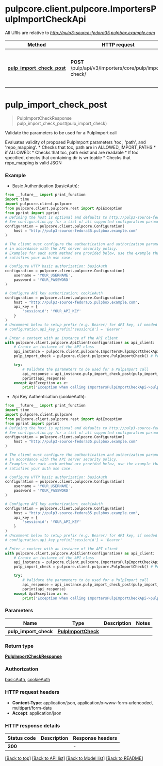 # pulpcore.client.pulpcore.ImportersPulpImportCheckApi

All URIs are relative to *http://pulp3-source-fedora35.pulpbox.example.com*

Method | HTTP request | Description
------------- | ------------- | -------------
[**pulp_import_check_post**](ImportersPulpImportCheckApi.md#pulp_import_check_post) | **POST** /pulp/api/v3/importers/core/pulp/import-check/ | Validate the parameters to be used for a PulpImport call


# **pulp_import_check_post**
> PulpImportCheckResponse pulp_import_check_post(pulp_import_check)

Validate the parameters to be used for a PulpImport call

Evaluates validity of proposed PulpImport parameters 'toc', 'path', and 'repo_mapping'.  * Checks that toc, path are in ALLOWED_IMPORT_PATHS * if ALLOWED:   * Checks that toc, path exist and are readable   * If toc specified, checks that containing dir is writeable * Checks that repo_mapping is valid JSON

### Example

* Basic Authentication (basicAuth):
```python
from __future__ import print_function
import time
import pulpcore.client.pulpcore
from pulpcore.client.pulpcore.rest import ApiException
from pprint import pprint
# Defining the host is optional and defaults to http://pulp3-source-fedora35.pulpbox.example.com
# See configuration.py for a list of all supported configuration parameters.
configuration = pulpcore.client.pulpcore.Configuration(
    host = "http://pulp3-source-fedora35.pulpbox.example.com"
)

# The client must configure the authentication and authorization parameters
# in accordance with the API server security policy.
# Examples for each auth method are provided below, use the example that
# satisfies your auth use case.

# Configure HTTP basic authorization: basicAuth
configuration = pulpcore.client.pulpcore.Configuration(
    username = 'YOUR_USERNAME',
    password = 'YOUR_PASSWORD'
)

# Configure API key authorization: cookieAuth
configuration = pulpcore.client.pulpcore.Configuration(
    host = "http://pulp3-source-fedora35.pulpbox.example.com",
    api_key = {
        'sessionid': 'YOUR_API_KEY'
    }
)
# Uncomment below to setup prefix (e.g. Bearer) for API key, if needed
# configuration.api_key_prefix['sessionid'] = 'Bearer'

# Enter a context with an instance of the API client
with pulpcore.client.pulpcore.ApiClient(configuration) as api_client:
    # Create an instance of the API class
    api_instance = pulpcore.client.pulpcore.ImportersPulpImportCheckApi(api_client)
    pulp_import_check = pulpcore.client.pulpcore.PulpImportCheck() # PulpImportCheck | 

    try:
        # Validate the parameters to be used for a PulpImport call
        api_response = api_instance.pulp_import_check_post(pulp_import_check)
        pprint(api_response)
    except ApiException as e:
        print("Exception when calling ImportersPulpImportCheckApi->pulp_import_check_post: %s\n" % e)
```

* Api Key Authentication (cookieAuth):
```python
from __future__ import print_function
import time
import pulpcore.client.pulpcore
from pulpcore.client.pulpcore.rest import ApiException
from pprint import pprint
# Defining the host is optional and defaults to http://pulp3-source-fedora35.pulpbox.example.com
# See configuration.py for a list of all supported configuration parameters.
configuration = pulpcore.client.pulpcore.Configuration(
    host = "http://pulp3-source-fedora35.pulpbox.example.com"
)

# The client must configure the authentication and authorization parameters
# in accordance with the API server security policy.
# Examples for each auth method are provided below, use the example that
# satisfies your auth use case.

# Configure HTTP basic authorization: basicAuth
configuration = pulpcore.client.pulpcore.Configuration(
    username = 'YOUR_USERNAME',
    password = 'YOUR_PASSWORD'
)

# Configure API key authorization: cookieAuth
configuration = pulpcore.client.pulpcore.Configuration(
    host = "http://pulp3-source-fedora35.pulpbox.example.com",
    api_key = {
        'sessionid': 'YOUR_API_KEY'
    }
)
# Uncomment below to setup prefix (e.g. Bearer) for API key, if needed
# configuration.api_key_prefix['sessionid'] = 'Bearer'

# Enter a context with an instance of the API client
with pulpcore.client.pulpcore.ApiClient(configuration) as api_client:
    # Create an instance of the API class
    api_instance = pulpcore.client.pulpcore.ImportersPulpImportCheckApi(api_client)
    pulp_import_check = pulpcore.client.pulpcore.PulpImportCheck() # PulpImportCheck | 

    try:
        # Validate the parameters to be used for a PulpImport call
        api_response = api_instance.pulp_import_check_post(pulp_import_check)
        pprint(api_response)
    except ApiException as e:
        print("Exception when calling ImportersPulpImportCheckApi->pulp_import_check_post: %s\n" % e)
```

### Parameters

Name | Type | Description  | Notes
------------- | ------------- | ------------- | -------------
 **pulp_import_check** | [**PulpImportCheck**](PulpImportCheck.md)|  | 

### Return type

[**PulpImportCheckResponse**](PulpImportCheckResponse.md)

### Authorization

[basicAuth](../README.md#basicAuth), [cookieAuth](../README.md#cookieAuth)

### HTTP request headers

 - **Content-Type**: application/json, application/x-www-form-urlencoded, multipart/form-data
 - **Accept**: application/json

### HTTP response details
| Status code | Description | Response headers |
|-------------|-------------|------------------|
**200** |  |  -  |

[[Back to top]](#) [[Back to API list]](../README.md#documentation-for-api-endpoints) [[Back to Model list]](../README.md#documentation-for-models) [[Back to README]](../README.md)

